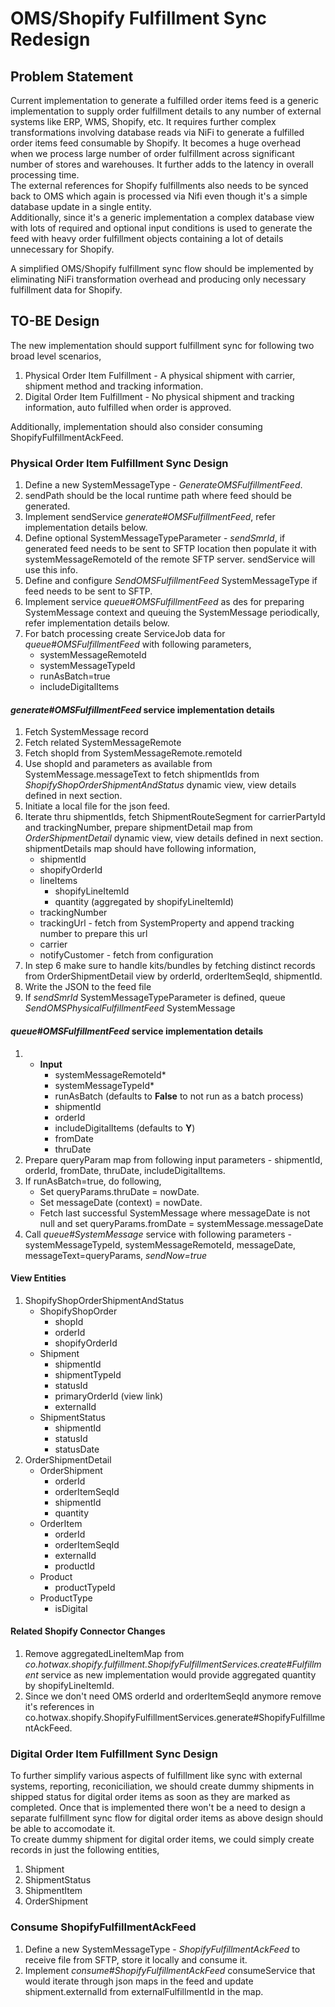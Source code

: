 # OMS/Shopify Fulfillment Sync Redesign

## Problem Statement
Current implementation to generate a fulfilled order items feed is a generic implementation to supply order fulfillment details to any number of external systems like ERP, WMS, Shopify, etc.
It requires further complex transformations involving database reads via NiFi to generate a fulfilled order items feed consumable by Shopify. It becomes a huge overhead when we process large number of order fulfillment across significant number of stores and warehouses.
It further adds to the latency in overall processing time.  
The external references for Shopify fulfillments also needs to be synced back to OMS which again is processed via Nifi even though it's a simple database update in a single entity.  
Additionally, since it's a generic implementation a complex database view with lots of required and optional input conditions is used to generate the feed with heavy order fulfillment objects containing a lot of details unnecessary for Shopify.  

A simplified OMS/Shopify fulfillment sync flow should be implemented by eliminating NiFi transformation overhead and producing only necessary fulfillment data for Shopify.

## TO-BE Design

The new implementation should support fulfillment sync for following two broad level scenarios,
1. Physical Order Item Fulfillment - A physical shipment with carrier, shipment method and tracking information.
2. Digital Order Item Fulfillment - No physical shipment and tracking information, auto fulfilled when order is approved.

Additionally, implementation should also consider consuming ShopifyFulfillmentAckFeed.

### Physical Order Item Fulfillment Sync Design
1. Define a new SystemMessageType - *GenerateOMSFulfillmentFeed*.
2. sendPath should be the local runtime path where feed should be generated.
3. Implement sendService *generate#OMSFulfillmentFeed*, refer implementation details below.
4. Define optional SystemMessageTypeParameter - *sendSmrId*, if generated feed needs to be sent to SFTP location then populate it with systemMessageRemoteId of the remote SFTP server. sendService will use this info.
5. Define and configure *SendOMSFulfillmentFeed* SystemMessageType if feed needs to be sent to SFTP.
6. Implement service *queue#OMSFulfillmentFeed* as des for preparing SystemMessage context and queuing the SystemMessage periodically, refer implementation details below.
7. For batch processing create ServiceJob data for *queue#OMSFulfillmentFeed* with following parameters,
   - systemMessageRemoteId
   - systemMessageTypeId
   - runAsBatch=true
   - includeDigitalItems

#### *generate#OMSFulfillmentFeed* service implementation details
1. Fetch SystemMessage record
2. Fetch related SystemMessageRemote
3. Fetch shopId from SystemMessageRemote.remoteId
4. Use shopId and parameters as available from SystemMessage.messageText to fetch shipmentIds from *ShopifyShopOrderShipmentAndStatus* dynamic view, view details defined in next section.
5. Initiate a local file for the json feed.
6. Iterate thru shipmentIds, fetch ShipmentRouteSegment for carrierPartyId and trackingNumber, prepare shipmentDetail map from *OrderShipmentDetail* dynamic view, view details defined in next section. shipmentDetails map should have following information,
   - shipmentId
   - shopifyOrderId
   - lineItems
     - shopifyLineItemId
     - quantity (aggregated by shopifyLineItemId)
   - trackingNumber
   - trackingUrl - fetch from SystemProperty and append tracking number to prepare this url
   - carrier
   - notifyCustomer - fetch from configuration
7. In step 6 make sure to handle kits/bundles by fetching distinct records from OrderShipmentDetail view by orderId, orderItemSeqId, shipmentId.
8. Write the JSON to the feed file
9. If *sendSmrId* SystemMessageTypeParameter is defined, queue *SendOMSPhysicalFulfillmentFeed* SystemMessage

#### *queue#OMSFulfillmentFeed* service implementation details
1. - **Input**
     - systemMessageRemoteId*
     - systemMessageTypeId*
     - runAsBatch (defaults to **False** to not run as a batch process)
     - shipmentId
     - orderId
     - includeDigitalItems (defaults to **Y**)
     - fromDate
     - thruDate
2. Prepare queryParam map from following input parameters - shipmentId, orderId, fromDate, thruDate, includeDigitalItems.
3. If runAsBatch=true, do following,
   - Set queryParams.thruDate = nowDate.
   - Set messageDate (context) = nowDate.
   - Fetch last successful SystemMessage where messageDate is not null and set queryParams.fromDate = systemMessage.messageDate
4. Call *queue#SystemMessage* service with following parameters -  systemMessageTypeId, systemMessageRemoteId, messageDate, messageText=queryParams, *sendNow=true*
   
#### View Entities
1. ShopifyShopOrderShipmentAndStatus
   - ShopifyShopOrder
     - shopId
     - orderId
     - shopifyOrderId
   - Shipment
     - shipmentId
     - shipmentTypeId
     - statusId
     - primaryOrderId (view link)
     - externalId
   - ShipmentStatus
     - shipmentId
     - statusId
     - statusDate
2. OrderShipmentDetail
   - OrderShipment
     - orderId
     - orderItemSeqId
     - shipmentId
     - quantity
   - OrderItem
     - orderId
     - orderItemSeqId
     - externalId
     - productId
   - Product
     - productTypeId
   - ProductType
     - isDigital

#### Related Shopify Connector Changes
1. Remove aggregatedLineItemMap from *co.hotwax.shopify.fulfillment.ShopifyFulfillmentServices.create#Fulfillment* service as new implementation would provide aggregated quantity by shopifyLineItemId.
2. Since we don't need OMS orderId and orderItemSeqId anymore remove it's references in co.hotwax.shopify.ShopifyFulfillmentServices.generate#ShopifyFulfillmentAckFeed.

### Digital Order Item Fulfillment Sync Design
To further simplify various aspects of fulfillment like sync with external systems, reporting, reconiciliation, we should create dummy shipments in shipped status for digital order items as soon as they are marked as completed. Once that is implemented there won't be a need to design a separate fulfillment sync flow for digital order items as above design should be able to accomodate it.  
To create dummy shipment for digital order items, we could simply create records in just the following entities,
1. Shipment
2. ShipmentStatus
3. ShipmentItem
4. OrderShipment

### Consume ShopifyFulfillmentAckFeed
1. Define a new SystemMessageType - *ShopifyFulfillmentAckFeed* to receive file from SFTP, store it locally and consume it.
2. Implement *consume#ShopifyFulfillmentAckFeed* consumeService that would iterate through json maps in the feed and update shipment.externalId from externalFulfillmentId in the map. 
